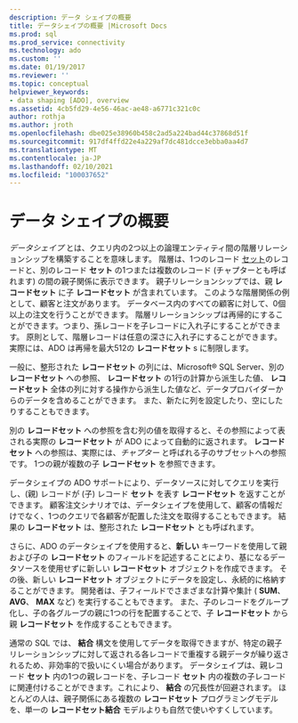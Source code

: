 ```yaml
---
description: データ シェイプの概要
title: データシェイプの概要 |Microsoft Docs
ms.prod: sql
ms.prod_service: connectivity
ms.technology: ado
ms.custom: ''
ms.date: 01/19/2017
ms.reviewer: ''
ms.topic: conceptual
helpviewer_keywords:
- data shaping [ADO], overview
ms.assetid: 4cb5fd29-4e56-46ac-ae48-a6771c321c0c
author: rothja
ms.author: jroth
ms.openlocfilehash: dbe025e38960b458c2ad5a224bad44c37868d51f
ms.sourcegitcommit: 917df4ffd22e4a229af7dc481dcce3ebba0aa4d7
ms.translationtype: MT
ms.contentlocale: ja-JP
ms.lasthandoff: 02/10/2021
ms.locfileid: "100037652"
---
```

# <a name="data-shaping-overview"></a>データ シェイプの概要
*データシェイプ* とは、クエリ内の2つ以上の論理エンティティ間の階層リレーションシップを構築することを意味します。 階層は、1つのレコード [セット](../../reference/ado-api/recordset-object-ado.md)のレコードと、別のレコード **セット** の1つまたは複数のレコード (チャプターとも呼ばれます) の間の親子関係に表示できます。 親子リレーションシップでは、親 **レコードセット** に子 **レコードセット** が含まれています。 このような階層関係の例として、顧客と注文があります。 データベース内のすべての顧客に対して、0個以上の注文を行うことができます。 階層リレーションシップは再帰的にすることができます。つまり、孫レコードを子レコードに入れ子にすることができます。 原則として、階層レコードは任意の深さに入れ子にすることができます。 実際には、ADO は再帰を最大512の **レコードセット** s に制限します。  
  
 一般に、整形された **レコードセット** の列には、Microsoft® SQL Server、別の **レコードセット** への参照、 **レコードセット** の1行の計算から派生した値、 **レコードセット** 全体の列に対する操作から派生した値など、データプロバイダーからのデータを含めることができます。 また、新たに列を設定したり、空にしたりすることもできます。  
  
 別の **レコードセット** への参照を含む列の値を取得すると、その参照によって表される実際の **レコードセット** が ADO によって自動的に返されます。 **レコードセット** への参照は、実際には、*チャプター* と呼ばれる子のサブセットへの参照です。 1つの親が複数の子 **レコードセット** を参照できます。  
  
 データシェイプの ADO サポートにより、データソースに対してクエリを実行し、(親) レコードが (子) レコード **セット** を表す **レコードセット** を返すことができます。 顧客注文シナリオでは、データシェイプを使用して、顧客の情報だけでなく、1つのクエリで各顧客が配置した注文を取得することもできます。 結果の **レコードセット** は、整形された **レコードセット** とも呼ばれます。  
  
 さらに、ADO のデータシェイプを使用すると、**新しい** キーワードを使用して親および子の **レコードセット** のフィールドを記述することにより、基になるデータソースを使用せずに新しい **レコードセット** オブジェクトを作成できます。 その後、新しい **レコードセット** オブジェクトにデータを設定し、永続的に格納することができます。 開発者は、子フィールドでさまざまな計算や集計 ( **SUM**、 **AVG**、 **MAX** など) を実行することもできます。 また、子のレコードをグループ化し、子の各グループの親に1つの行を配置することで、子 **レコードセット** から親 **レコードセット** を作成することもできます。  
  
 通常の SQL では、 **結合** 構文を使用してデータを取得できますが、特定の親子リレーションシップに対して返される各レコードで重複する親データが繰り返されるため、非効率的で扱いにくい場合があります。 データシェイプは、親レコード **セット** 内の1つの親レコードを、子レコード **セット** 内の複数の子レコードに関連付けることができます。これにより、 **結合** の冗長性が回避されます。 ほとんどの人は、親子関係にある複数の **レコードセット** プログラミングモデルを、単一の **レコードセット結合** モデルよりも自然で使いやすくしています。
